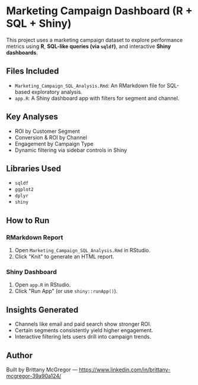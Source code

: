 
# Marketing Campaign Dashboard (R + SQL + Shiny)

This project uses a marketing campaign dataset to explore performance metrics using **R**, **SQL-like queries (via `sqldf`)**, and interactive **Shiny dashboards**.

## Files Included

- `Marketing_Campaign_SQL_Analysis.Rmd`: An RMarkdown file for SQL-based exploratory analysis.
- `app.R`: A Shiny dashboard app with filters for segment and channel.

## Key Analyses

- ROI by Customer Segment
- Conversion & ROI by Channel
- Engagement by Campaign Type
- Dynamic filtering via sidebar controls in Shiny

## Libraries Used

- `sqldf`
- `ggplot2`
- `dplyr`
- `shiny`

## How to Run

### RMarkdown Report

1. Open `Marketing_Campaign_SQL_Analysis.Rmd` in RStudio.
2. Click "Knit" to generate an HTML report.

### Shiny Dashboard

1. Open `app.R` in RStudio.
2. Click "Run App" (or use `shiny::runApp()`).

## Insights Generated

- Channels like email and paid search show stronger ROI.
- Certain segments consistently yield higher engagement.
- Interactive filtering lets users drill into campaign trends.

## Author

Built by Brittany McGregor — https://www.linkedin.com/in/brittany-mcgregor-39a90a124/
